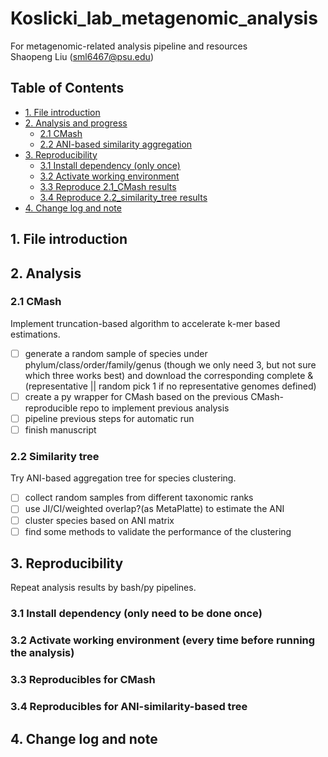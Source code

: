 # Koslicki_lab_metagenomic_analysis
For metagenomic-related analysis pipeline and resources  
Shaopeng Liu (sml6467@psu.edu)  

## **Table of Contents**
- [1. File introduction](#1_file_intro)
- [2. Analysis and progress](#2_analysis)
  - [2.1 CMash](#21_CMash_repro)
  - [2.2 ANI-based similarity aggregation](#22_ani)
- [3. Reproducibility](#3_reproducible)
  - [3.1 Install dependency (only once)](#31_depen)
  - [3.2 Activate working environment](#32_activate)
  - [3.3 Reproduce 2.1_CMash results](#33_CMash)
  - [3.4 Reproduce 2.2_similarity_tree results](#34_simi)
- [4. Change log and note](#4_log)
  
## 1. File introduction <a name="1_file_intro"></a>


## 2. Analysis <a name="2_analysis"></a>
### 2.1 CMash <a name="21_CMash_repro"></a>
Implement truncation-based algorithm to accelerate k-mer based estimations.  
- [ ] generate a random sample of species under phylum/class/order/family/genus (though we only need 3, but not sure which three works best) and download the corresponding complete & (representative || random pick 1 if no representative genomes defined)
- [ ] create a py wrapper for CMash based on the previous CMash-reproducible repo to implement previous analysis
- [ ] pipeline previous steps for automatic run
- [ ] finish manuscript

### 2.2 Similarity tree <a name="22_ani"></a>
Try ANI-based aggregation tree for species clustering.  
- [ ] collect random samples from different taxonomic ranks
- [ ] use JI/CI/weighted overlap?(as MetaPlatte) to estimate the ANI
- [ ] cluster species based on ANI matrix
- [ ] find some methods to validate the performance of the clustering 

## 3. Reproducibility <a name="3_reproducible"></a>
Repeat analysis results by bash/py pipelines.
### 3.1 Install dependency (only need to be done once) <a name="31_depen"></a>

### 3.2 Activate working environment (every time before running the analysis) <a name="32_activate"></a>

### 3.3 Reproducibles for CMash <a name="33_CMash"></a>

### 3.4 Reproducibles for ANI-similarity-based tree <a name="34_simi"></a>


## 4. Change log and note <a name="4_log"></a>

